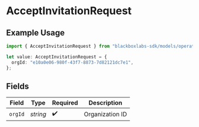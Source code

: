 # AcceptInvitationRequest

## Example Usage

```typescript
import { AcceptInvitationRequest } from "blackboxlabs-sdk/models/operations";

let value: AcceptInvitationRequest = {
  orgId: "e10a0e06-980f-43f7-8873-7d82121dc7e1",
};
```

## Fields

| Field              | Type               | Required           | Description        |
| ------------------ | ------------------ | ------------------ | ------------------ |
| `orgId`            | *string*           | :heavy_check_mark: | Organization ID    |